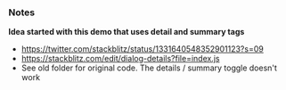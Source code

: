### Notes

**Idea started with this demo that uses detail and summary tags**
- https://twitter.com/stackblitz/status/1331640548352901123?s=09
- https://stackblitz.com/edit/dialog-details?file=index.js
- See old folder for original code. The details / summary toggle doesn't work